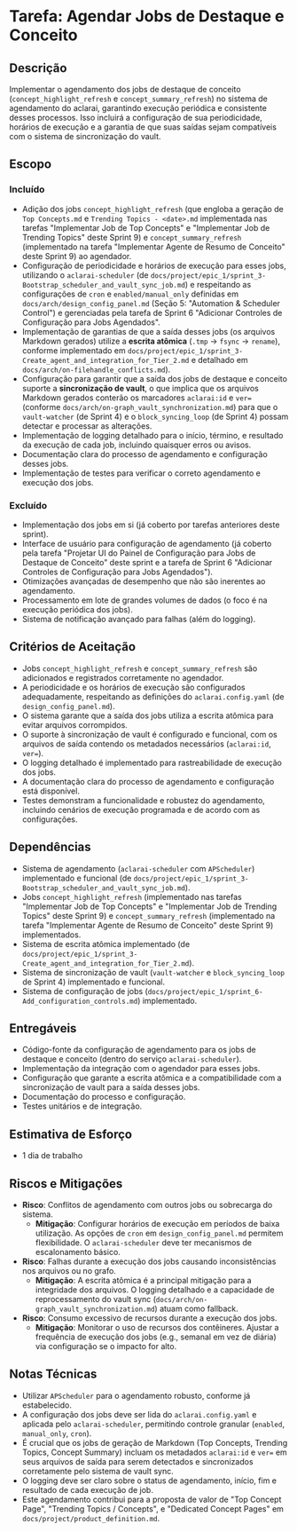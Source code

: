# Tarefa: Agendar Jobs de Destaque e Conceito

## Descrição
Implementar o agendamento dos jobs de destaque de conceito (`concept_highlight_refresh` e `concept_summary_refresh`) no sistema de agendamento do aclarai, garantindo execução periódica e consistente desses processos. Isso incluirá a configuração de sua periodicidade, horários de execução e a garantia de que suas saídas sejam compatíveis com o sistema de sincronização do vault.

## Escopo

### Incluído
- Adição dos jobs `concept_highlight_refresh` (que engloba a geração de `Top Concepts.md` e `Trending Topics - <date>.md` implementada nas tarefas "Implementar Job de Top Concepts" e "Implementar Job de Trending Topics" deste Sprint 9) e `concept_summary_refresh` (implementado na tarefa "Implementar Agente de Resumo de Conceito" deste Sprint 9) ao agendador.
- Configuração de periodicidade e horários de execução para esses jobs, utilizando o `aclarai-scheduler` (de `docs/project/epic_1/sprint_3-Bootstrap_scheduler_and_vault_sync_job.md`) e respeitando as configurações de `cron` e `enabled/manual_only` definidas em `docs/arch/design_config_panel.md` (Seção 5: "Automation & Scheduler Control") e gerenciadas pela tarefa de Sprint 6 "Adicionar Controles de Configuração para Jobs Agendados".
- Implementação de garantias de que a saída desses jobs (os arquivos Markdown gerados) utilize a **escrita atômica** (`.tmp` → `fsync` → `rename`), conforme implementado em `docs/project/epic_1/sprint_3-Create_agent_and_integration_for_Tier_2.md` e detalhado em `docs/arch/on-filehandle_conflicts.md`).
- Configuração para garantir que a saída dos jobs de destaque e conceito suporte a **sincronização de vault**, o que implica que os arquivos Markdown gerados conterão os marcadores `aclarai:id` e `ver=` (conforme `docs/arch/on-graph_vault_synchronization.md`) para que o `vault-watcher` (de Sprint 4) e o `block_syncing_loop` (de Sprint 4) possam detectar e processar as alterações.
- Implementação de logging detalhado para o início, término, e resultado da execução de cada job, incluindo quaisquer erros ou avisos.
- Documentação clara do processo de agendamento e configuração desses jobs.
- Implementação de testes para verificar o correto agendamento e execução dos jobs.

### Excluído
- Implementação dos jobs em si (já coberto por tarefas anteriores deste sprint).
- Interface de usuário para configuração de agendamento (já coberto pela tarefa "Projetar UI do Painel de Configuração para Jobs de Destaque de Conceito" deste sprint e a tarefa de Sprint 6 "Adicionar Controles de Configuração para Jobs Agendados").
- Otimizações avançadas de desempenho que não são inerentes ao agendamento.
- Processamento em lote de grandes volumes de dados (o foco é na execução periódica dos jobs).
- Sistema de notificação avançado para falhas (além do logging).

## Critérios de Aceitação
- Jobs `concept_highlight_refresh` e `concept_summary_refresh` são adicionados e registrados corretamente no agendador.
- A periodicidade e os horários de execução são configurados adequadamente, respeitando as definições do `aclarai.config.yaml` (de `design_config_panel.md`).
- O sistema garante que a saída dos jobs utiliza a escrita atômica para evitar arquivos corrompidos.
- O suporte à sincronização de vault é configurado e funcional, com os arquivos de saída contendo os metadados necessários (`aclarai:id`, `ver=`).
- O logging detalhado é implementado para rastreabilidade de execução dos jobs.
- A documentação clara do processo de agendamento e configuração está disponível.
- Testes demonstram a funcionalidade e robustez do agendamento, incluindo cenários de execução programada e de acordo com as configurações.

## Dependências
- Sistema de agendamento (`aclarai-scheduler` com `APScheduler`) implementado e funcional (de `docs/project/epic_1/sprint_3-Bootstrap_scheduler_and_vault_sync_job.md`).
- Jobs `concept_highlight_refresh` (implementado nas tarefas "Implementar Job de Top Concepts" e "Implementar Job de Trending Topics" deste Sprint 9) e `concept_summary_refresh` (implementado na tarefa "Implementar Agente de Resumo de Conceito" deste Sprint 9) implementados.
- Sistema de escrita atômica implementado (de `docs/project/epic_1/sprint_3-Create_agent_and_integration_for_Tier_2.md`).
- Sistema de sincronização de vault (`vault-watcher` e `block_syncing_loop` de Sprint 4) implementado e funcional.
- Sistema de configuração de jobs (`docs/project/epic_1/sprint_6-Add_configuration_controls.md`) implementado.

## Entregáveis
- Código-fonte da configuração de agendamento para os jobs de destaque e conceito (dentro do serviço `aclarai-scheduler`).
- Implementação da integração com o agendador para esses jobs.
- Configuração que garante a escrita atômica e a compatibilidade com a sincronização de vault para a saída desses jobs.
- Documentação do processo e configuração.
- Testes unitários e de integração.

## Estimativa de Esforço
- 1 dia de trabalho

## Riscos e Mitigações
- **Risco**: Conflitos de agendamento com outros jobs ou sobrecarga do sistema.
  - **Mitigação**: Configurar horários de execução em períodos de baixa utilização. As opções de `cron` em `design_config_panel.md` permitem flexibilidade. O `aclarai-scheduler` deve ter mecanismos de escalonamento básico.
- **Risco**: Falhas durante a execução dos jobs causando inconsistências nos arquivos ou no grafo.
  - **Mitigação**: A escrita atômica é a principal mitigação para a integridade dos arquivos. O logging detalhado e a capacidade de reprocessamento do vault sync (`docs/arch/on-graph_vault_synchronization.md`) atuam como fallback.
- **Risco**: Consumo excessivo de recursos durante a execução dos jobs.
  - **Mitigação**: Monitorar o uso de recursos dos contêineres. Ajustar a frequência de execução dos jobs (e.g., semanal em vez de diária) via configuração se o impacto for alto.

## Notas Técnicas
- Utilizar `APScheduler` para o agendamento robusto, conforme já estabelecido.
- A configuração dos jobs deve ser lida do `aclarai.config.yaml` e aplicada pelo `aclarai-scheduler`, permitindo controle granular (`enabled`, `manual_only`, `cron`).
- É crucial que os jobs de geração de Markdown (Top Concepts, Trending Topics, Concept Summary) incluam os metadados `aclarai:id` e `ver=` em seus arquivos de saída para serem detectados e sincronizados corretamente pelo sistema de vault sync.
- O logging deve ser claro sobre o status de agendamento, início, fim e resultado de cada execução de job.
- Este agendamento contribui para a proposta de valor de "Top Concept Page", "Trending Topics / Concepts", e "Dedicated Concept Pages" em `docs/project/product_definition.md`.
